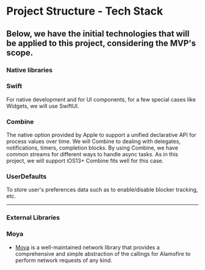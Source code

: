 
# Project Structure - Tech Stack

## Below, we have the initial technologies that will be applied to this project, considering the MVP's scope. 

### Native libraries

### Swift 
For native development and for UI components, for a few special cases like Widgets, we will use SwiftUI. 

### Combine
The native option provided by Apple to support a unified declarative API for process values over time. We will Combine to dealing with delegates, notifications, timers, completion blocks. By using Combine, we have common streams for different ways to handle async tasks. As in this project, we will support iOS13+ Combine fits well for this case.  

### UserDefaults

To store user's preferences data such as to enable/disable blocker tracking, etc.

---
  
### External Libraries

### Moya
- [Moya](https://github.com/Moya/Moya) is a well-maintained network library that provides a comprehensive and simple abstraction of the callings for Alamofire to perform network requests of any kind.

